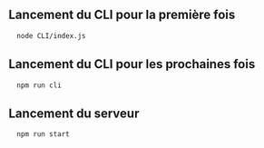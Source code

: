## Lancement du CLI pour la première fois

```bash
  node CLI/index.js
```

## Lancement du CLI pour les prochaines fois

```bash
  npm run cli
```

## Lancement du serveur

```bash
  npm run start
```
